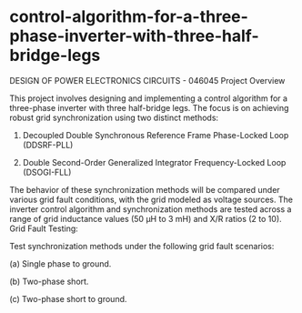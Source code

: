# control-algorithm-for-a-three-phase-inverter-with-three-half-bridge-legs
 DESIGN OF POWER  ELECTRONICS CIRCUITS - 046045 
Project Overview

This project involves designing and implementing a control algorithm for a three-phase inverter with three half-bridge legs. The focus is on achieving robust grid synchronization using two distinct methods:

1. Decoupled Double Synchronous Reference Frame Phase-Locked Loop (DDSRF-PLL)

2. Double Second-Order Generalized Integrator Frequency-Locked Loop (DSOGI-FLL)

The behavior of these synchronization methods will be compared under various grid fault conditions, with the grid modeled as voltage sources. The inverter control algorithm and synchronization methods are tested across a range of grid inductance values (50 μH to 3 mH) and X/R ratios (2 to 10).
Grid Fault Testing:

Test synchronization methods under the following grid fault scenarios:

(a) Single phase to ground.

(b) Two-phase short.

(c) Two-phase short to ground.
